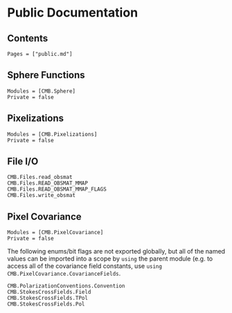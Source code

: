 # Public Documentation

## Contents
```@contents
Pages = ["public.md"]
```

## Sphere Functions
```@autodocs
Modules = [CMB.Sphere]
Private = false
```

## Pixelizations
```@autodocs
Modules = [CMB.Pixelizations]
Private = false
```

## File I/O
```@docs
CMB.Files.read_obsmat
CMB.Files.READ_OBSMAT_MMAP
CMB.Files.READ_OBSMAT_MMAP_FLAGS
CMB.Files.write_obsmat
```

## Pixel Covariance
```@autodocs
Modules = [CMB.PixelCovariance]
Private = false
```

The following enums/bit flags are not exported globally, but all of the named values can
be imported into a scope by `using` the parent module (e.g. to access all of the
covariance field constants, use `using CMB.PixelCovariance.CovarianceFields`.

```@docs
CMB.PolarizationConventions.Convention
CMB.StokesCrossFields.Field
CMB.StokesCrossFields.TPol
CMB.StokesCrossFields.Pol
```
